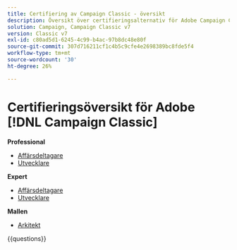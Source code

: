 ```yaml
---
title: Certifiering av Campaign Classic - översikt
description: Översikt över certifieringsalternativ för Adobe Campaign Classic
solution: Campaign, Campaign Classic v7
version: Classic v7
exl-id: c80ad5d1-6245-4c99-b4ac-97b8dc48e80f
source-git-commit: 307d716211cf1c4b5c9cfe4e2698389bc8fde5f4
workflow-type: tm+mt
source-wordcount: '30'
ht-degree: 26%

---
```


# Certifieringsöversikt för Adobe [!DNL Campaign Classic]

**Professional**

* [Affärsdeltagare](https://certification.adobe.com/certification/campaign-classic-business-practitioner-professional) <!--AD0-E329-->
* [Utvecklare](https://certification.adobe.com/certification/developer-professional) <!--AD0-E331-->

**Expert**

* [Affärsdeltagare](https://certification.adobe.com/certification/campaign-classic-business-practitioner-expert) <!--AD0-E327-->
* [Utvecklare](https://certification.adobe.com/certification/campaign-classic-developer-expert) <!--AD0-E330-->

**Mallen**

* [Arkitekt](https://certification.adobe.com/certification/campaign-classic-architect-master) <!--AD0-E328-->

{{questions}}

